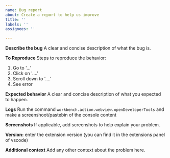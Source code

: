```yaml
---
name: Bug report
about: Create a report to help us improve
title: ''
labels: ''
assignees: ''

---
```


**Describe the bug**
A clear and concise description of what the bug is.

**To Reproduce**
Steps to reproduce the behavior:
1. Go to '...'
2. Click on '....'
3. Scroll down to '....'
4. See error

**Expected behavior**
A clear and concise description of what you expected to happen.

**Logs**
Run the command `workbench.action.webview.openDeveloperTools` and make a screenshoot/pastebin of the console content

**Screenshots**
If applicable, add screenshots to help explain your problem.

**Version:**
enter the extension version (you can find it in the extensions panel of vscode)

**Additional context**
Add any other context about the problem here.
